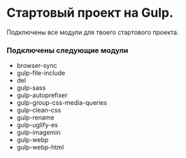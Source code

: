 # Стартовый проект на Gulp.
Подключены все модули для твоего стартового проекта. 

### Подключены следующие модули
 * browser-sync
 * gulp-file-include
 * del
 * gulp-sass
 * gulp-autoprefixer
 * gulp-group-css-media-queries
 * gulp-clean-css
 * gulp-rename
 * gulp-uglify-es
 * gulp-imagemin
 * gulp-webp
 * gulp-webp-html


